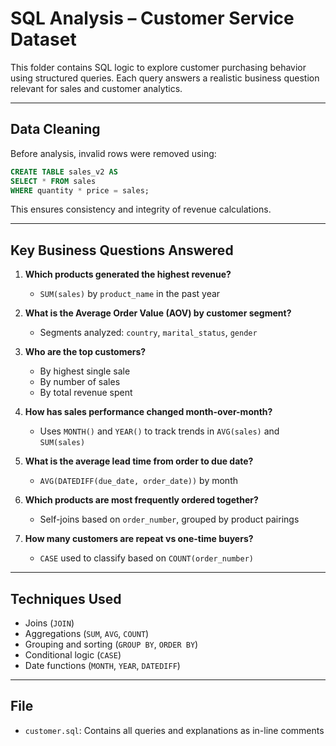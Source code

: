 # SQL Analysis – Customer Service Dataset

This folder contains SQL logic to explore customer purchasing behavior using structured queries. Each query answers a realistic business question relevant for sales and customer analytics.

---

## Data Cleaning

Before analysis, invalid rows were removed using:

```sql
CREATE TABLE sales_v2 AS
SELECT * FROM sales
WHERE quantity * price = sales;
```

This ensures consistency and integrity of revenue calculations.

---

## Key Business Questions Answered

1. **Which products generated the highest revenue?**
   - `SUM(sales)` by `product_name` in the past year

2. **What is the Average Order Value (AOV) by customer segment?**
   - Segments analyzed: `country`, `marital_status`, `gender`

3. **Who are the top customers?**
   - By highest single sale  
   - By number of sales  
   - By total revenue spent

4. **How has sales performance changed month-over-month?**
   - Uses `MONTH()` and `YEAR()` to track trends in `AVG(sales)` and `SUM(sales)`

5. **What is the average lead time from order to due date?**
   - `AVG(DATEDIFF(due_date, order_date))` by month

6. **Which products are most frequently ordered together?**
   - Self-joins based on `order_number`, grouped by product pairings

7. **How many customers are repeat vs one-time buyers?**
   - `CASE` used to classify based on `COUNT(order_number)`

---

## Techniques Used

- Joins (`JOIN`)
- Aggregations (`SUM`, `AVG`, `COUNT`)
- Grouping and sorting (`GROUP BY`, `ORDER BY`)
- Conditional logic (`CASE`)
- Date functions (`MONTH`, `YEAR`, `DATEDIFF`)

---

## File

- `customer.sql`: Contains all queries and explanations as in-line comments
